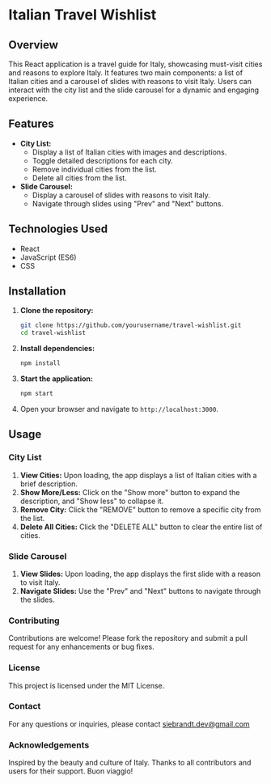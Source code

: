 # Italian Travel Wishlist

## Overview
This React application is a travel guide for Italy, showcasing must-visit cities and reasons to explore Italy. It features two main components: a list of Italian cities and a carousel of slides with reasons to visit Italy. Users can interact with the city list and the slide carousel for a dynamic and engaging experience.

## Features
- **City List:**
  - Display a list of Italian cities with images and descriptions.
  - Toggle detailed descriptions for each city.
  - Remove individual cities from the list.
  - Delete all cities from the list.
- **Slide Carousel:**
  - Display a carousel of slides with reasons to visit Italy.
  - Navigate through slides using "Prev" and "Next" buttons.

## Technologies Used
- React
- JavaScript (ES6)
- CSS

## Installation

1. **Clone the repository:**
    ```bash
    git clone https://github.com/yourusername/travel-wishlist.git
    cd travel-wishlist
    ```

2. **Install dependencies:**
    ```bash
    npm install
    ```

3. **Start the application:**
    ```bash
    npm start
    ```

4. Open your browser and navigate to `http://localhost:3000`.

## Usage
### City List
1. **View Cities:** Upon loading, the app displays a list of Italian cities with a brief description.
2. **Show More/Less:** Click on the "Show more" button to expand the description, and "Show less" to collapse it.
3. **Remove City:** Click the "REMOVE" button to remove a specific city from the list.
4. **Delete All Cities:** Click the "DELETE ALL" button to clear the entire list of cities.

### Slide Carousel
1. **View Slides:** Upon loading, the app displays the first slide with a reason to visit Italy.
2. **Navigate Slides:** Use the "Prev" and "Next" buttons to navigate through the slides.

### Contributing
Contributions are welcome! Please fork the repository and submit a pull request for any enhancements or bug fixes.

### License
This project is licensed under the MIT License.

### Contact
For any questions or inquiries, please contact siebrandt.dev@gmail.com

### Acknowledgements
Inspired by the beauty and culture of Italy.
Thanks to all contributors and users for their support.
Buon viaggio!